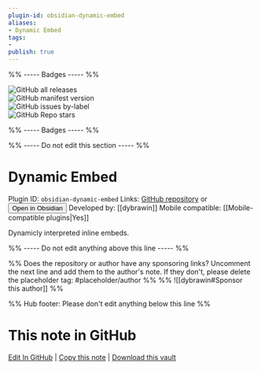 ```yaml
---
plugin-id: obsidian-dynamic-embed
aliases:
- Dynamic Embed
tags: 
- 
publish: true
---
```


%% ----- Badges ----- %%

![GitHub all releases](https://img.shields.io/github/downloads/dybrawin/obsidian-dynamic-embed/total?color=573E7A&logo=github&style=for-the-badge)   
![GitHub manifest version](https://img.shields.io/github/manifest-json/v/dybrawin/obsidian-dynamic-embed?color=573E7A&logo=github&style=for-the-badge)   
![GitHub issues by-label](https://img.shields.io/github/issues/dybrawin/obsidian-dynamic-embed/help%20wanted?color=573E7A&logo=github&style=for-the-badge)   
![GitHub Repo stars](https://img.shields.io/github/stars/dybrawin/obsidian-dynamic-embed?color=573E7A&logo=github&style=for-the-badge)

%% ----- Badges ----- %%

%% ----- Do not edit this section ----- %%

# Dynamic Embed

Plugin ID: `obsidian-dynamic-embed`
Links: [GitHub repository](https://github.com/dybrawin/obsidian-dynamic-embed) or [<button id=HH>Open in Obsidian</button>](obsidian://show-plugin?id=obsidian-dynamic-embed)
Developed by: [[dybrawin]]
Mobile compatible: [[Mobile-compatible plugins|Yes]]

Dynamicly interpreted inline embeds.

%% ----- Do not edit anything above this line ----- %% 

%% Does the repository or author have any sponsoring links? Uncomment the next line and add them to the author's note. If they don't, please delete the placeholder tag: #placeholder/author %%
%% ![[dybrawin#Sponsor this author]] %%

%% Hub footer: Please don't edit anything below this line %%

# This note in GitHub

<span class="git-footer">[Edit In GitHub](https://github.dev/obsidian-community/obsidian-hub/blob/main/02%20-%20Community%20Expansions/02.05%20All%20Community%20Expansions/Plugins/obsidian-dynamic-embed.md "git-hub-edit-note") | [Copy this note](https://raw.githubusercontent.com/obsidian-community/obsidian-hub/main/02%20-%20Community%20Expansions/02.05%20All%20Community%20Expansions/Plugins/obsidian-dynamic-embed.md "git-hub-copy-note") | [Download this vault](https://github.com/obsidian-community/obsidian-hub/archive/refs/heads/main.zip "git-hub-download-vault") </span>
